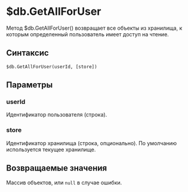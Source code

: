 # $db.GetAllForUser

Метод $db.GetAllForUser() возвращает все объекты из хранилища, к которым определенный пользователь имеет доступ на чтение. 

## Синтаксис  

```
$db.GetAllForUser(userId, [store])
```  

## Параметры

### userId
Идентификатор пользователя (строка).

### store  
Идентификатор хранилища (строка, опционально). По умолчанию используется текущее хранилище. 

## Возвращаемые значения  
Массив объектов, или `null` в случае ошибки.
